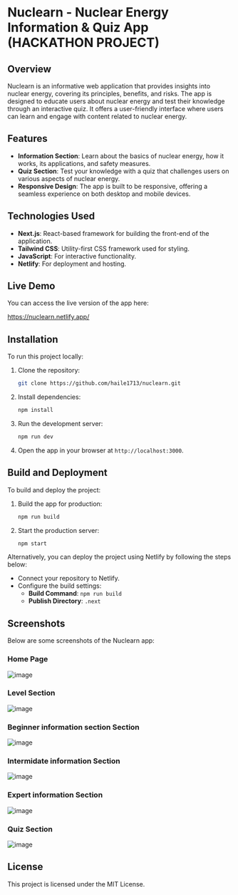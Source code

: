 
# Nuclearn - Nuclear Energy Information & Quiz App (HACKATHON PROJECT)

## Overview

Nuclearn is an informative web application that provides insights into nuclear energy, covering its principles, benefits, and risks. The app is designed to educate users about nuclear energy and test their knowledge through an interactive quiz. It offers a user-friendly interface where users can learn and engage with content related to nuclear energy.

## Features

- **Information Section**: Learn about the basics of nuclear energy, how it works, its applications, and safety measures.
- **Quiz Section**: Test your knowledge with a quiz that challenges users on various aspects of nuclear energy.
- **Responsive Design**: The app is built to be responsive, offering a seamless experience on both desktop and mobile devices.

## Technologies Used

- **Next.js**: React-based framework for building the front-end of the application.
- **Tailwind CSS**: Utility-first CSS framework used for styling.
- **JavaScript**: For interactive functionality.
- **Netlify**: For deployment and hosting.
## Live Demo

You can access the live version of the app here:

https://nuclearn.netlify.app/

## Installation

To run this project locally:

1. Clone the repository:
   ```bash
   git clone https://github.com/haile1713/nuclearn.git
   ```

2. Install dependencies:
   ```bash
   npm install
   ```

3. Run the development server:
   ```bash
   npm run dev
   ```

4. Open the app in your browser at `http://localhost:3000`.

## Build and Deployment

To build and deploy the project:

1. Build the app for production:
   ```bash
   npm run build
   ```

2. Start the production server:
   ```bash
   npm start
   ```

Alternatively, you can deploy the project using Netlify by following the steps below:

- Connect your repository to Netlify.
- Configure the build settings:
  - **Build Command**: `npm run build`
  - **Publish Directory**: `.next`

## Screenshots

Below are some screenshots of the Nuclearn app:

### Home Page
![image](https://github.com/user-attachments/assets/48202b4f-5702-4404-a176-e829e281e513)


### Level Section
![image](https://github.com/user-attachments/assets/1ce8223c-e1ab-40d0-89e1-d0a79aefab26)
### Beginner information section Section
![image](https://github.com/user-attachments/assets/5f6cea8a-7c68-4ce6-96cb-c4569ef7bafa)
### Intermidate information Section
![image](https://github.com/user-attachments/assets/07ac0be2-3b43-4163-b7bb-ba9f728b2c1a)
### Expert information Section
![image](https://github.com/user-attachments/assets/45e005b6-8e1a-4e2b-afe1-774e280a85c0)
### Quiz Section
![image](https://github.com/user-attachments/assets/beb46719-73d6-4604-893c-b1b5c5508c3b)



## License

This project is licensed under the MIT License.
